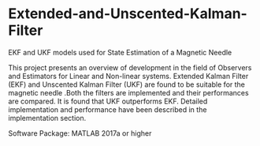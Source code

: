 # Extended-and-Unscented-Kalman-Filter
EKF and UKF models used for State Estimation of a Magnetic Needle

This project presents an overview of development in
the field of Observers and Estimators for Linear and Non-linear
systems. Extended Kalman Filter (EKF) and Unscented Kalman
Filter (UKF) are found to be suitable for the magnetic needle
.Both the filters are implemented and their performances
are compared. It is found that UKF outperforms EKF. Detailed
implementation and performance have been described in the
implementation section.

Software Package: MATLAB 2017a or higher
